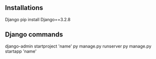 

## Installations

Django
    pip install Django==3.2.8


## Django commands
django-admin startproject 'name'
py manage.py runserver
py manage.py startapp 'name'